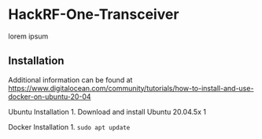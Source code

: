 # HackRF-One-Transceiver
lorem ipsum
## Installation
Additional information can be found at https://www.digitalocean.com/community/tutorials/how-to-install-and-use-docker-on-ubuntu-20-04

  Ubuntu Installation
    1. Download and install Ubuntu 20.04.5x 1
  
  Docker Installation
    1. ```sudo apt update```
